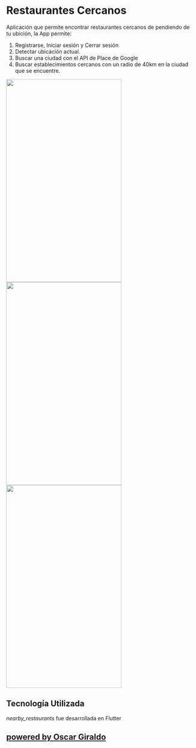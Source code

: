 # Restaurantes Cercanos
Aplicación que permite encontrar restaurantes cercanos de pendiendo de tu ubición, la App permite:
1. Registrarse, Iniciar sesión y Cerrar sesión
2. Detectar ubicación actual.
3. Buscar una ciudad con el API de Place de Google
4. Buscar establecimientos cercanos con un radio de 40km en la ciudad que se encuentre.

<img src="https://firebasestorage.googleapis.com/v0/b/gvoscar-4686d.appspot.com/o/res%2FVideoAppRestaurantes%20(1).gif?alt=media&token=1cc56e2a-7a89-4f34-af18-ebbe64b94a51" width="306" height="540" />
<img src="https://firebasestorage.googleapis.com/v0/b/gvoscar-4686d.appspot.com/o/res%2FVideoAppRestaurantes%20(2).gif?alt=media&token=ec7e5a79-f537-4065-802e-2d08438245c2" width="306" height="540" />
<img src="https://firebasestorage.googleapis.com/v0/b/gvoscar-4686d.appspot.com/o/res%2FVideoAppRestaurantes%20(3).gif?alt=media&token=c1837c2a-e6d3-4060-9d01-64f064444f94" width="306" height="540" />


## Tecnología Utilizada

*nearby_restaurants* fue desarrollada en Flutter

## [powered by Oscar Giraldo](https://www.linkedin.com/in/gvoscar20/)




